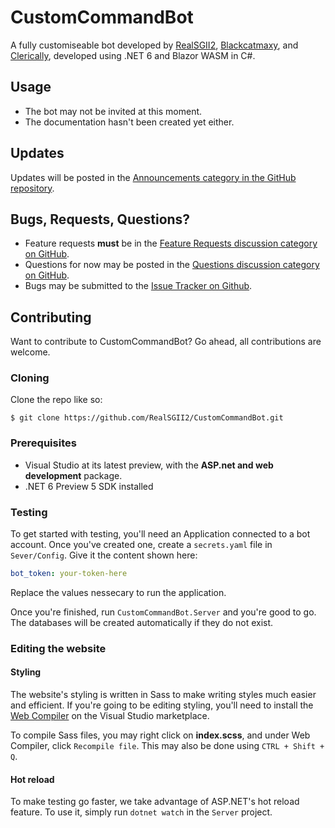 # CustomCommandBot
A fully customiseable bot developed by [RealSGII2](https://github.com/RealSGII2), [Blackcatmaxy](https://github.com/Blackcatmaxy),
and [Clerically](https://github.com/clerically), developed using .NET 6 and Blazor WASM in C#.

## Usage
- The bot may not be invited at this moment.
- The documentation hasn't been created yet either.

## Updates
Updates will be posted in the [Announcements category in the GitHub repository](https://github.com/RealSGII2/CustomCommandBot/discussions/categories/announcements).

## Bugs, Requests, Questions?
- Feature requests **must** be in the [Feature Requests discussion category on GitHub](https://github.com/RealSGII2/CustomCommandBot/discussions/categories/feature-requests).
- Questions for now may be posted in the [Questions discussion category on GitHub](https://github.com/RealSGII2/CustomCommandBot/discussions/categories/questions).
- Bugs may be submitted to the [Issue Tracker on Github](https://github.com/RealSGII2/CustomCommandBot/issues).

## Contributing
Want to contribute to CustomCommandBot? Go ahead, all contributions are welcome.

### Cloning
Clone the repo like so:
```
$ git clone https://github.com/RealSGII2/CustomCommandBot.git
```

### Prerequisites
- Visual Studio at its latest preview, with the **ASP.net and web development** package.
- .NET 6 Preview 5 SDK installed

### Testing
To get started with testing, you'll need an Application connected to a bot account. Once you've created one, create a `secrets.yaml` file in `Sever/Config`. Give it the content shown here:
```yaml
bot_token: your-token-here
```

Replace the values nessecary to run the application.

Once you're finished, run `CustomCommandBot.Server` and you're good to go. The databases will be created automatically if they do not exist.

### Editing the website
#### Styling
The website's styling is written in Sass to make writing styles much easier and efficient. If you're going to be editing styling, you'll
need to install the [Web Compiler](https://marketplace.visualstudio.com/items?itemName=MadsKristensen.WebCompiler) on the Visual Studio
marketplace.

To compile Sass files, you may right click on **index.scss**, and under Web Compiler, click `Recompile file`. This may also be done using
`CTRL + Shift + Q`. 

#### Hot reload
To make testing go faster, we take advantage of ASP.NET's hot reload feature. To use it, simply run `dotnet watch` in the `Server` project.